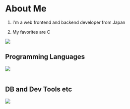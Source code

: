 # About Me

1. I'm a web frontend and backend developer from Japan

2. My favorites are C


![](https://github-readme-stats.vercel.app/api/top-langs?username=yoshiddddd&show_icons=true&locale=en&layout=compact)

## Programming Languages

<img src="https://skillicons.dev/icons?i=html,css,js,c,python,cpp,rb," /> <br /><br />


## DB and Dev Tools etc

<img src="https://skillicons.dev/icons?i=mysql,postgresql,docker,git,github,vscode,linux,aws,azure,figma,nginx" /> <br /><br />
